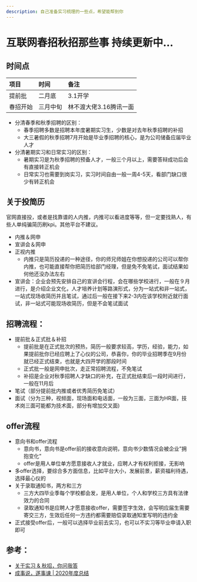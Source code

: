 ```yaml
---
description: 自己准备实习梳理的一些点，希望能帮到你
---
```


# 互联网春招秋招那些事 持续更新中...

## 时间点

| 项目 | 时间 | 备注 |
| :--- | :--- | :--- |
| 提前批 | 二月底 | 3.1开学 |
| 春招开始 | 三月中旬 | 林不渡大佬3.16腾讯一面 |

* 分清春季和秋季招聘的区别：
  * 春季招聘多数是招聘本年度暑期实习生，少数是对去年秋季招聘的补招
  * 大三暑假的秋季招聘7月开始是毕业季招聘的核心，是为公司储备应届毕业人才
* 分清暑期实习和日常实习的区别：
  * 暑期实习是为秋季招聘的预备人才，一般三个月以上，需要答辩成功后会有直接转正机会
  * 日常实习也需要到岗实习，实习时间自由一般一周4-5天，看部门缺口很少有转正机会

## 关于投简历

官网直接投，或者是找靠谱的人内推，内推可以看进度等等，但一定要找熟人，有些人单纯骗简历刷kpi。其他平台不建议。

* 内推＆网申
* 宣讲会＆网申
* 正视内推
  * 内推只是简历投递的一种途径，你的师兄师姐在你想投递的公司可以帮你内推，也可能直接帮你把简历给部门经理，但是免不免笔试，面试结果如何他还没办法左右
* 宣讲会：企业会预先安排自己的宣讲会行程，会在哪些学校进行，一般在９月进行，是介绍企业文化，人才培养计划等路演形式，分为一站式和非一站式，一站式现场收简历并且笔试，通过后一般在接下来2-3内在该学校附近就行面试，非一站式可能现场收简历，但是不会笔试面试



## 招聘流程：

* 提前批＆正式批＆补招
  * 提前批是在正式批次的预热，简历一般要求较高，学历，经验，能力，如果提前批你已经应聘上了心仪的公司，恭喜你，你的毕业招聘季在9月份就已经正式结束，也就是大四开学的那段时间
  * 正式批一般是网申批次，走正常招聘流程，不免笔试
  * 补招是企业对秋季招聘人才缺口的补充，在正式批结束后一段时间进行，一般在11月后
* 笔试（部分提前批内推或者优秀简历免笔试）
* 面试（分为三种，视频面，现场面和电话面，一般为三面，三面为HR面，技术岗三面可能都为技术面，部分有增加交叉面\)

## offer流程

* 意向书和offer流程
  * 意向书，意向书是offer前的接收意向说明，意向书少数情况会被企业”拥抱变化”
  * offer是用人单位单方愿意接收人才就业，应聘人才有权利拒接，无影响
* 多offer选择，要综合多方面信息，比如平台大小，发展前景，薪资福利待遇，选择最心仪的
* 关于录取通知书，两方和三方
  * 三方大四毕业季每个学校都会发，是用人单位，个人和学校三方具有法律效力的合同
  * 录取通知书是应聘人才愿意接收offer，需要签字生效，会写明应届生需要寄交三方，生效后任何一方违约都需要赔偿录取通知里写明的违约金
* 正式接受offer后，一般可以选择毕业前去实习，也可以不实习等毕业申请入职即可

## 参考：

* [关于实习 & 秋招，你问我答](https://leetcode-cn.com/circle/discuss/Kz18TT/)
* [成事说，遂事谏 \| 2020年度总结](%20https://zhuanlan.zhihu.com/p/339692725)

